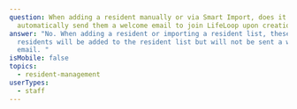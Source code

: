 ```yaml
---
question: When adding a resident manually or via Smart Import, does it
  automatically send them a welcome email to join LifeLoop upon creation?
answer: "No. When adding a resident or importing a resident list, these
  residents will be added to the resident list but will not be sent a welcome
  email. "
isMobile: false
topics:
  - resident-management
userTypes:
  - staff
---
```

